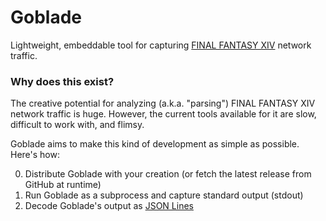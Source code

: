 # Goblade
Lightweight, embeddable tool for capturing
[FINAL FANTASY XIV](https://www.finalfantasyxiv.com/) network traffic.

### Why does this exist?
The creative potential for analyzing (a.k.a. "parsing") FINAL FANTASY XIV
network traffic is huge. However, the current tools available for it are slow,
difficult to work with, and flimsy.

Goblade aims to make this kind of development as simple as possible. Here's how:

0. Distribute Goblade with your creation (or fetch the latest release from
   GitHub at runtime)
1. Run Goblade as a subprocess and capture standard output (stdout)
2. Decode Goblade's output as [JSON Lines](https://jsonlines.org/)
